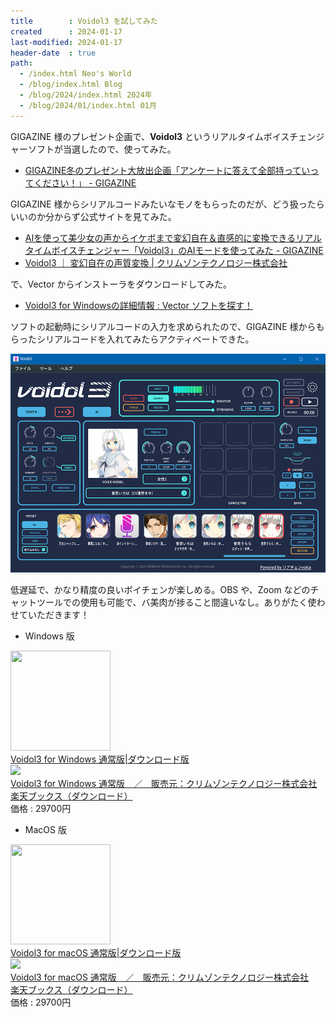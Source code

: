```yaml
---
title        : Voidol3 を試してみた
created      : 2024-01-17
last-modified: 2024-01-17
header-date  : true
path:
  - /index.html Neo's World
  - /blog/index.html Blog
  - /blog/2024/index.html 2024年
  - /blog/2024/01/index.html 01月
---
```


GIGAZINE 様のプレゼント企画で、**Voidol3** というリアルタイムボイスチェンジャーソフトが当選したので、使ってみた。

- [GIGAZINE冬のプレゼント大放出企画「アンケートに答えて全部持っていってください！」 - GIGAZINE](https://gigazine.net/news/20231224-present-winter-2023/)

GIGAZINE 様からシリアルコードみたいなモノをもらったのだが、どう扱ったらいいのか分からず公式サイトを見てみた。

- [AIを使って美少女の声からイケボまで変幻自在＆直感的に変換できるリアルタイムボイスチェンジャー「Voidol3」のAIモードを使ってみた - GIGAZINE](https://gigazine.net/news/20230924-voidol3-ai-mode/)
- [Voidol3 ｜ 変幻自在の声質変換 | クリムゾンテクノロジー株式会社](https://crimsontech.jp/apps/voidol3/)

で、Vector からインストーラをダウンロードしてみた。

- [Voidol3 for Windowsの詳細情報 : Vector ソフトを探す！](https://www.vector.co.jp/soft/winnt/amuse/se525986.html?_ga=2.9583477.1331984070.1703140414-473681123.1695782270)

ソフトの起動時にシリアルコードの入力を求められたので、GIGAZINE 様からもらったシリアルコードを入れてみたらアクティベートできた。

![Voidol3](17-01-01.png)

低遅延で、かなり精度の良いボイチェンが楽しめる。OBS や、Zoom などのチャットツールでの使用も可能で、バ美肉が捗ること間違いなし。ありがたく使わせていただきます！

- Windows 版

<div class="ad-amazon">
  <div class="ad-amazon-image">
    <a href="https://www.amazon.co.jp/dp/B0CH31NHMS?tag=neos21-22&amp;linkCode=osi&amp;th=1&amp;psc=1">
      <img src="https://m.media-amazon.com/images/I/51iGC6geF7L._SL160_.jpg" width="160" height="160">
    </a>
  </div>
  <div class="ad-amazon-info">
    <div class="ad-amazon-title">
      <a href="https://www.amazon.co.jp/dp/B0CH31NHMS?tag=neos21-22&amp;linkCode=osi&amp;th=1&amp;psc=1">Voidol3 for Windows 通常版|ダウンロード版</a>
    </div>
  </div>
</div>

<div class="ad-rakuten">
  <div class="ad-rakuten-image">
    <a href="https://hb.afl.rakuten.co.jp/hgc/g00pul22.waxyc73a.g00pul22.waxyd003/?pc=https%3A%2F%2Fitem.rakuten.co.jp%2Frdownload%2F803134529%2F&amp;m=http%3A%2F%2Fm.rakuten.co.jp%2Frdownload%2Fi%2F18492535%2F">
      <img src="https://thumbnail.image.rakuten.co.jp/@0_mall/rdownload/cabinet/thumbs/800000090/8/802252048_p.jpg?_ex=128x128">
    </a>
  </div>
  <div class="ad-rakuten-info">
    <div class="ad-rakuten-title">
      <a href="https://hb.afl.rakuten.co.jp/hgc/g00pul22.waxyc73a.g00pul22.waxyd003/?pc=https%3A%2F%2Fitem.rakuten.co.jp%2Frdownload%2F803134529%2F&amp;m=http%3A%2F%2Fm.rakuten.co.jp%2Frdownload%2Fi%2F18492535%2F">Voidol3 for Windows 通常版　／　販売元：クリムゾンテクノロジー株式会社</a>
    </div>
    <div class="ad-rakuten-shop">
      <a href="https://hb.afl.rakuten.co.jp/hgc/g00pul22.waxyc73a.g00pul22.waxyd003/?pc=https%3A%2F%2Fwww.rakuten.co.jp%2Frdownload%2F&amp;m=http%3A%2F%2Fm.rakuten.co.jp%2Frdownload%2F">楽天ブックス（ダウンロード）</a>
    </div>
    <div class="ad-rakuten-price">価格 : 29700円</div>
  </div>
</div>

- MacOS 版

<div class="ad-amazon">
  <div class="ad-amazon-image">
    <a href="https://www.amazon.co.jp/dp/B0CH32939R?tag=neos21-22&amp;linkCode=osi&amp;th=1&amp;psc=1">
      <img src="https://m.media-amazon.com/images/I/51Wie0Am7CL._SL160_.jpg" width="160" height="160">
    </a>
  </div>
  <div class="ad-amazon-info">
    <div class="ad-amazon-title">
      <a href="https://www.amazon.co.jp/dp/B0CH32939R?tag=neos21-22&amp;linkCode=osi&amp;th=1&amp;psc=1">Voidol3 for macOS 通常版|ダウンロード版</a>
    </div>
  </div>
</div>

<div class="ad-rakuten">
  <div class="ad-rakuten-image">
    <a href="https://hb.afl.rakuten.co.jp/hgc/g00pul22.waxyc73a.g00pul22.waxyd003/?pc=https%3A%2F%2Fitem.rakuten.co.jp%2Frdownload%2F803134530%2F&amp;m=http%3A%2F%2Fm.rakuten.co.jp%2Frdownload%2Fi%2F18492536%2F">
      <img src="https://thumbnail.image.rakuten.co.jp/@0_mall/rdownload/cabinet/thumbs/800000090/9/802252049_p.jpg?_ex=128x128">
    </a>
  </div>
  <div class="ad-rakuten-info">
    <div class="ad-rakuten-title">
      <a href="https://hb.afl.rakuten.co.jp/hgc/g00pul22.waxyc73a.g00pul22.waxyd003/?pc=https%3A%2F%2Fitem.rakuten.co.jp%2Frdownload%2F803134530%2F&amp;m=http%3A%2F%2Fm.rakuten.co.jp%2Frdownload%2Fi%2F18492536%2F">Voidol3 for macOS 通常版　／　販売元：クリムゾンテクノロジー株式会社</a>
    </div>
    <div class="ad-rakuten-shop">
      <a href="https://hb.afl.rakuten.co.jp/hgc/g00pul22.waxyc73a.g00pul22.waxyd003/?pc=https%3A%2F%2Fwww.rakuten.co.jp%2Frdownload%2F&amp;m=http%3A%2F%2Fm.rakuten.co.jp%2Frdownload%2F">楽天ブックス（ダウンロード）</a>
    </div>
    <div class="ad-rakuten-price">価格 : 29700円</div>
  </div>
</div>

